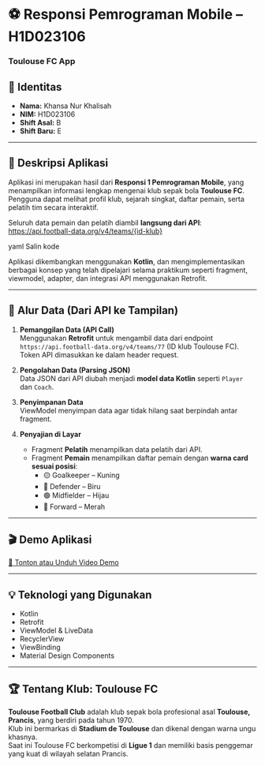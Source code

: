 # ⚽ Responsi Pemrograman Mobile – H1D023106  
### Toulouse FC App

## 👤 Identitas
- **Nama:** Khansa Nur Khalisah  
- **NIM:** H1D023106  
- **Shift Asal:** B
- **Shift Baru:** E

---

## 📱 Deskripsi Aplikasi
Aplikasi ini merupakan hasil dari **Responsi 1 Pemrograman Mobile**, yang menampilkan informasi lengkap mengenai klub sepak bola **Toulouse FC**.  
Pengguna dapat melihat profil klub, sejarah singkat, daftar pemain, serta pelatih tim secara interaktif.  

Seluruh data pemain dan pelatih diambil **langsung dari API**:
https://api.football-data.org/v4/teams/{id-klub}

yaml
Salin kode

Aplikasi dikembangkan menggunakan **Kotlin**, dan mengimplementasikan berbagai konsep yang telah dipelajari selama praktikum seperti fragment, viewmodel, adapter, dan integrasi API menggunakan Retrofit.

---

## 🧠 Alur Data (Dari API ke Tampilan)
1. **Pemanggilan Data (API Call)**  
   Menggunakan **Retrofit** untuk mengambil data dari endpoint `https://api.football-data.org/v4/teams/77` (ID klub Toulouse FC). Token API dimasukkan ke dalam header request.

2. **Pengolahan Data (Parsing JSON)**  
   Data JSON dari API diubah menjadi **model data Kotlin** seperti `Player` dan `Coach`.

3. **Penyimpanan Data**  
   ViewModel menyimpan data agar tidak hilang saat berpindah antar fragment.

4. **Penyajian di Layar**  
   - Fragment **Pelatih** menampilkan data pelatih dari API.  
   - Fragment **Pemain** menampilkan daftar pemain dengan **warna card sesuai posisi**:
     - 🟡 Goalkeeper – Kuning  
     - 🔵 Defender – Biru  
     - 🟢 Midfielder – Hijau  
     - 🔴 Forward – Merah  

---

## 🎬 Demo Aplikasi
[🎥 Tonton atau Unduh Video Demo](https://github.com/sasaaa1504/ResponsiPraktikumPemrogramanMobile_H1D023106_KhansaNurKhalisah/raw/main/demo.mp4)





---

## 💡 Teknologi yang Digunakan
- Kotlin  
- Retrofit  
- ViewModel & LiveData  
- RecyclerView  
- ViewBinding  
- Material Design Components  

---

## 🏆 Tentang Klub: Toulouse FC
**Toulouse Football Club** adalah klub sepak bola profesional asal **Toulouse, Prancis**, yang berdiri pada tahun 1970.  
Klub ini bermarkas di **Stadium de Toulouse** dan dikenal dengan warna ungu khasnya.  
Saat ini Toulouse FC berkompetisi di **Ligue 1** dan memiliki basis penggemar yang kuat di wilayah selatan Prancis.


